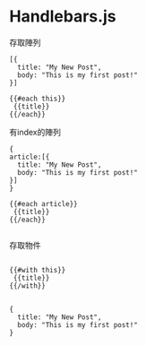 # Handlebars.js

存取陣列
```
[{ 
  title: "My New Post", 
  body: "This is my first post!"
}]

{{#each this}}
 {{title}}
{{/each}}
```
有index的陣列
```
{
article:[{ 
  title: "My New Post", 
  body: "This is my first post!"
}]
}

{{#each article}}
 {{title}}
{{/each}}


```
存取物件
```
 
{{#with this}}
 {{title}}
{{/with}}


{ 
  title: "My New Post", 
  body: "This is my first post!"
}
```